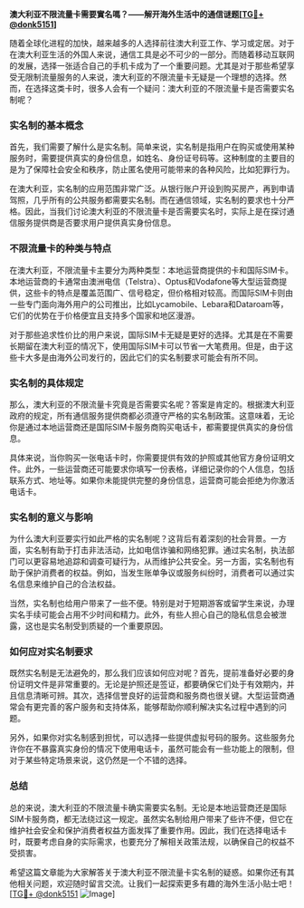 **澳大利亚不限流量卡需要實名嗎？——解开海外生活中的通信谜题[[TG💪+ @donk5151](https://t.me/s/donk5151)]**

随着全球化进程的加快，越来越多的人选择前往澳大利亚工作、学习或定居。对于在澳大利亚生活的外国人来说，通信工具是必不可少的一部分。而随着移动互联网的发展，选择一张适合自己的手机卡成为了一个重要问题。尤其是对于那些希望享受无限制流量服务的人来说，澳大利亚的不限流量卡无疑是一个理想的选择。然而，在选择这类卡时，很多人会有一个疑问：澳大利亚的不限流量卡是否需要实名制呢？

### 实名制的基本概念

首先，我们需要了解什么是实名制。简单来说，实名制是指用户在购买或使用某种服务时，需要提供真实的身份信息，如姓名、身份证号码等。这种制度的主要目的是为了保障社会安全和秩序，防止匿名使用可能带来的各种风险，比如犯罪行为。

在澳大利亚，实名制的应用范围非常广泛。从银行账户开设到购买房产，再到申请驾照，几乎所有的公共服务都需要实名制。而在通信领域，实名制的要求也十分严格。因此，当我们讨论澳大利亚的不限流量卡是否需要实名时，实际上是在探讨通信服务提供商是否要求用户提供真实身份信息。

### 不限流量卡的种类与特点

在澳大利亚，不限流量卡主要分为两种类型：本地运营商提供的卡和国际SIM卡。本地运营商的卡通常由澳洲电信（Telstra）、Optus和Vodafone等大型运营商提供，这些卡的特点是覆盖范围广、信号稳定，但价格相对较高。而国际SIM卡则由一些专门面向海外用户的公司推出，比如Lycamobile、Lebara和Dataroam等，它们的优势在于价格便宜且支持多个国家和地区漫游。

对于那些追求性价比的用户来说，国际SIM卡无疑是更好的选择。尤其是在不需要长期留在澳大利亚的情况下，使用国际SIM卡可以节省一大笔费用。但是，由于这些卡大多是由海外公司发行的，因此它们的实名制要求可能会有所不同。

### 实名制的具体规定

那么，澳大利亚的不限流量卡究竟是否需要实名呢？答案是肯定的。根据澳大利亚政府的规定，所有通信服务提供商都必须遵守严格的实名制政策。这意味着，无论你是通过本地运营商还是国际SIM卡服务商购买电话卡，都需要提供真实的身份信息。

具体来说，当你购买一张电话卡时，你需要提供有效的护照或其他官方身份证明文件。此外，一些运营商还可能要求你填写一份表格，详细记录你的个人信息，包括联系方式、地址等。如果你未能提供完整的身份信息，运营商可能会拒绝为你激活电话卡。

### 实名制的意义与影响

为什么澳大利亚要实行如此严格的实名制呢？这背后有着深刻的社会背景。一方面，实名制有助于打击非法活动，比如电信诈骗和网络犯罪。通过实名制，执法部门可以更容易地追踪和调查可疑行为，从而维护公共安全。另一方面，实名制也有助于保护消费者的权益。例如，当发生账单争议或服务纠纷时，消费者可以通过实名信息来维护自己的合法权益。

当然，实名制也给用户带来了一些不便。特别是对于短期游客或留学生来说，办理实名手续可能会占用不少时间和精力。此外，有些人担心自己的隐私信息会被泄露，这也是实名制受到质疑的一个重要原因。

### 如何应对实名制要求

既然实名制是无法避免的，那么我们应该如何应对呢？首先，提前准备好必要的身份证明文件是非常重要的。无论是护照还是签证，都要确保它们处于有效期内，并且信息清晰可辨。其次，选择信誉良好的运营商和服务商也很关键。大型运营商通常会有更完善的客户服务和支持体系，能够帮助你顺利解决实名过程中遇到的问题。

另外，如果你对实名制感到担忧，可以选择一些提供虚拟号码的服务。这些服务允许你在不暴露真实身份的情况下使用电话卡，虽然可能会有一些功能上的限制，但对于某些特定场景来说，这仍然是一个不错的选择。

### 总结

总的来说，澳大利亚的不限流量卡确实需要实名制。无论是本地运营商还是国际SIM卡服务商，都无法绕过这一规定。虽然实名制给用户带来了些许不便，但它在维护社会安全和保护消费者权益方面发挥了重要作用。因此，我们在选择电话卡时，既要考虑自身的实际需求，也要充分了解相关政策法规，以确保自己的权益不受损害。

希望这篇文章能为大家解答关于澳大利亚不限流量卡实名制的疑惑。如果你还有其他相关问题，欢迎随时留言交流。让我们一起探索更多有趣的海外生活小贴士吧！[[TG💪+ @donk5151](https://t.me/s/donk5151) ![Image](https://i.postimg.cc/rwNCRYN7/Snipaste-2025-04-30-17-27-05.png)]